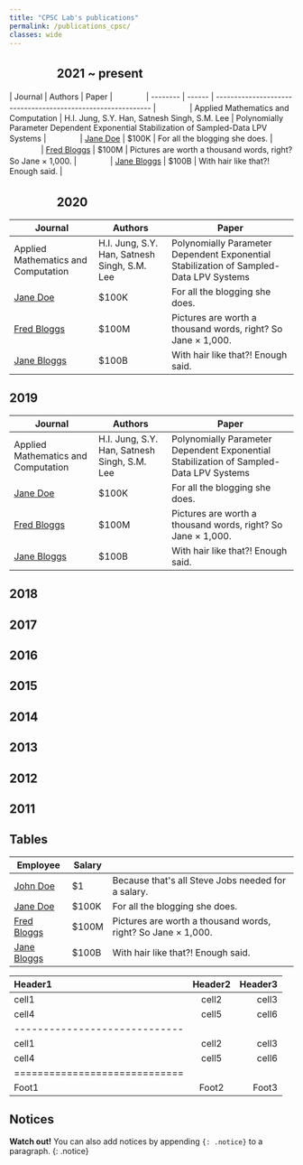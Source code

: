 ```yaml
---
title: "CPSC Lab's publications"
permalink: /publications_cpsc/
classes: wide
---
```




## 　　　　2021 ~ present
  
| Journal          | Authors | Paper                                                        |
 　　　　| --------         | ------  | ------------------------------------------------------------ |
 　　　　| Applied Mathematics and Computation   | H.I. Jung, S.Y. Han, Satnesh Singh, S.M. Lee      | Polynomially Parameter Dependent Exponential Stabilization of Sampled-Data LPV Systems           |
 　　　　| [Jane Doe](#)    | $100K   | For all the blogging she does.                               |
 　　　　| [Fred Bloggs](#) | $100M   | Pictures are worth a thousand words, right? So Jane × 1,000. |
 　　　　| [Jane Bloggs](#) | $100B   | With hair like that?! Enough said.                           |

## 　　　　2020
| Journal          | Authors | Paper                                                        |
| --------         | ------  | ------------------------------------------------------------ |
| Applied Mathematics and Computation   | H.I. Jung, S.Y. Han, Satnesh Singh, S.M. Lee      | Polynomially Parameter Dependent Exponential Stabilization of Sampled-Data LPV Systems           |
| [Jane Doe](#)    | $100K   | For all the blogging she does.                               |
| [Fred Bloggs](#) | $100M   | Pictures are worth a thousand words, right? So Jane × 1,000. |
| [Jane Bloggs](#) | $100B   | With hair like that?! Enough said.                           |
## 2019
| Journal          | Authors | Paper                                                        |
| --------         | ------  | ------------------------------------------------------------ |
| Applied Mathematics and Computation   | H.I. Jung, S.Y. Han, Satnesh Singh, S.M. Lee      | Polynomially Parameter Dependent Exponential Stabilization of Sampled-Data LPV Systems           |
| [Jane Doe](#)    | $100K   | For all the blogging she does.                               |
| [Fred Bloggs](#) | $100M   | Pictures are worth a thousand words, right? So Jane × 1,000. |
| [Jane Bloggs](#) | $100B   | With hair like that?! Enough said.                           |
## 2018
## 2017
## 2016
## 2015
## 2014
## 2013
## 2012
## 2011



## Tables

| Employee         | Salary |                                                              |
| --------         | ------ | ------------------------------------------------------------ |
| [John Doe](#)    | $1     | Because that's all Steve Jobs needed for a salary.           |
| [Jane Doe](#)    | $100K  | For all the blogging she does.                               |
| [Fred Bloggs](#) | $100M  | Pictures are worth a thousand words, right? So Jane × 1,000. |
| [Jane Bloggs](#) | $100B  | With hair like that?! Enough said.                           |

| Header1 | Header2 | Header3 |
|:--------|:-------:|--------:|
| cell1   | cell2   | cell3   |
| cell4   | cell5   | cell6   |
|-----------------------------|
| cell1   | cell2   | cell3   |
| cell4   | cell5   | cell6   |
|=============================|
| Foot1   | Foot2   | Foot3   |

## Notices

**Watch out!** You can also add notices by appending `{: .notice}` to a paragraph.
{: .notice}
